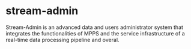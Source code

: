 # stream-admin
Stream-Admin is an advanced data and users administrator system that integrates the functionalities of MPPS and the service infrastructure of a real-time data processing pipeline and overal.
